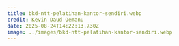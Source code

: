 ```yaml
---
title: bkd-ntt-pelatihan-kantor-sendiri.webp
credit: Kevin Daud Oemanu
date: 2025-08-24T14:22:13.730Z
image: ../images/bkd-ntt-pelatihan-kantor-sendiri.webp
---
```


